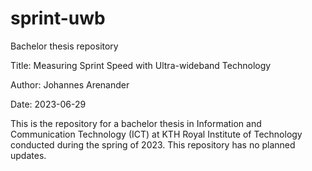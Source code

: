 # sprint-uwb
Bachelor thesis repository

Title: Measuring Sprint Speed with Ultra-wideband Technology

Author: Johannes Arenander

Date: 2023-06-29

This is the repository for a bachelor thesis in Information and Communication Technology (ICT) at KTH Royal Institute of Technology conducted during the spring of 2023. This repository has no planned updates.
